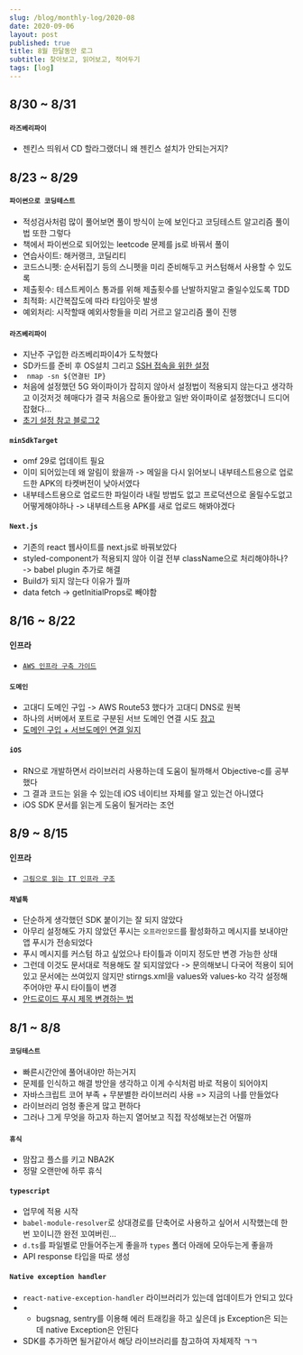 ```yaml
---
slug: /blog/monthly-log/2020-08
date: 2020-09-06
layout: post
published: true
title: 8월 한달동안 로그
subtitle: 찾아보고, 읽어보고, 적어두기
tags: [log]
---
```


## 8/30 ~ 8/31

#### `라즈베리파이`

- 젠킨스 띄워서 CD 할라그랬더니 왜 젠킨스 설치가 안되는거지?

## 8/23 ~ 8/29

#### `파이썬으로 코딩테스트`

- 적성검사처럼 많이 풀어보면 풀이 방식이 눈에 보인다고 코딩테스트 알고리즘 풀이법 또한 그렇다
- 책에서 파이썬으로 되어있는 leetcode 문제를 js로 바꿔서 풀이
- 연습사이트: 해커랭크, 코딜리티
- 코드스니펫: 순서뒤집기 등의 스니펫을 미리 준비해두고 커스텀해서 사용할 수 있도록
- 제출횟수: 테스트케이스 통과를 위해 제출횟수를 난발하지말고 줄일수있도록 TDD
- 최적화: 시간복잡도에 따라 타임아웃 발생
- 예외처리: 시작할때 예외사항들을 미리 거르고 알고리즘 풀이 진행

#### `라즈베리파이`

- 지난주 구입한 라즈베리파이4가 도착했다
- SD카드를 준비 후 OS설치 그리고 [SSH 접속을 위한 설정](https://blog.naver.com/emperonics/221712157659)
- ` nmap -sn ${연결된 IP}`
- 처음에 설정했던 5G 와이파이가 잡히지 않아서 설정법이 적용되지 않는다고 생각하고 이것저것 헤매다가 결국 처음으로 돌아왔고 일반 와이파이로 설정했더니 드디어 잡혔다...
- [초기 설정 참고 블로그2](https://medium.com/@keysoodev/raspberry-pi-%EB%9D%BC%EC%A6%88%EB%B2%A0%EB%A6%AC-%ED%8C%8C%EC%9D%B4-%EC%B4%88%EA%B8%B0-%EC%84%B8%ED%8C%85%ED%95%98%EA%B8%B0-d766009af8b1)

#### `minSdkTarget`

- omf 29로 업데이트 필요
- 이미 되어있는데 왜 알림이 왔을까 -> 메일을 다시 읽어보니 내부테스트용으로 업로드한 APK의 타켓버전이 낮아서였다
- 내부테스트용으로 업로드한 파일이라 내릴 방법도 없고 프로덕션으로 올릴수도없고 어떻게해야하나 -> 내부테스트용 APK를 새로 업로드 해봐야겠다

#### `Next.js`

- 기존의 react 웹사이트를 next.js로 바꿔보았다
- styled-component가 적용되지 않아 이걸 전부 className으로 처리해야하나? -> babel plugin 추가로 해결
- Build가 되지 않는다 이유가 뭘까
- data fetch -> getInitialProps로 빼야함

## 8/16 ~ 8/22

#### 인프라

- [`AWS 인프라 구축 가이드`](/blog/it-infrastructure)

#### `도메인`

- 고대디 도메인 구입 -> AWS Route53 했다가 고대디 DNS로 원복
- 하나의 서버에서 포트로 구분된 서브 도메인 연결 시도 [참고](https://blog.jiniworld.me/27#a03-2)
- [도메인 구입 + 서브도메인 연결 일지](/blog/jiggag-domain)

#### `iOS`

- RN으로 개발하면서 라이브러리 사용하는데 도움이 될까해서 Objective-c를 공부했다
- 그 결과 코드는 읽을 수 있는데 iOS 네이티브 자체를 알고 있는건 아니였다
- iOS SDK 문서를 읽는게 도움이 될거라는 조언

## 8/9 ~ 8/15

#### 인프라

- [`그림으로 읽는 IT 인프라 구조`](/blog/it-infrastructure)

#### `채널톡`

- 단순하게 생각했던 SDK 붙이기는 잘 되지 않았다
- 아무리 설정해도 가지 않았던 푸시는 `오프라인모드`를 활성화하고 메시지를 보내야만 앱 푸시가 전송되었다
- 푸시 메시지를 커스텀 하고 싶었으나 타이틀과 이미지 정도만 변경 가능한 상태
- 그런데 이것도 문서대로 적용해도 잘 되지않았다 -> 문의해보니 다국어 적용이 되어있고 문서에는 쓰여있지 않지만 stirngs.xml을 values와 values-ko 각각 설정해주어야만 푸시 타이틀이 변경
- [안드로이드 푸시 제목 변경하는 법](https://developers.channel.io/docs/android-push-notification#step-3-set-push-notifications-title)

## 8/1 ~ 8/8

#### `코딩테스트`

- 빠른시간안에 풀어내야만 하는거지
- 문제를 인식하고 해결 방안을 생각하고 이게 수식처럼 바로 적용이 되어야지
- 자바스크립트 코어 부족 + 무분별한 라이브러리 사용 => 지금의 나를 만들었다
- 라이브러리 엄청 좋은게 많고 편하다
- 그러나 그게 무엇을 하고자 하는지 열어보고 직접 작성해보는건 어떨까

#### `휴식`

- 맘잡고 플스를 키고 NBA2K
- 정말 오랜만에 하루 휴식

#### `typescript`

- 업무에 적용 시작
- `babel-module-resolver`로 상대경로를 단축어로 사용하고 싶어서 시작했는데 한번 꼬이니깐 완전 꼬여버린...
- `d.ts`를 파일별로 만들어주는게 좋을까 `types` 폴더 아래에 모아두는게 좋을까
- API response 타입을 따로 생성

#### `Native exception handler`

- `react-native-exception-handler` 라이브러리가 있는데 업데이트가 안되고 있다
- - bugsnag, sentry를 이용해 에러 트래킹을 하고 싶은데 js Exception은 되는데 native Exception은 안된다
- SDK를 추가하면 될거같아서 해당 라이브러리를 참고하여 자체제작 ㄱㄱ
